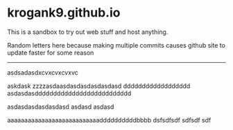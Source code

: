 # krogank9.github.io
This is a sandbox to try out web stuff and host anything.

Random letters here because making multiple commits causes github site to update faster for some reason

----------

asdsadasdxcvxcvxcvxvc

askdask
zzzzasdaasdasdasdasdasdasd
dddddddddddddddddd
asdasdasdddddddddddddddddddddddddd


asdasdasdasdasdasd
asdasd
asdasd


aaaaaaaaaaaaaaaaaaaaaaaaaaaddddddddddbbbb
dsfsdfsdf
sdfsdf
sdf

